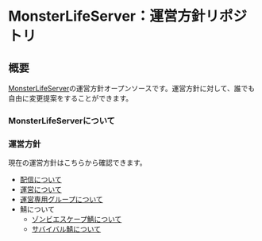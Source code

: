 # MonsterLifeServer：運営方針リポジトリ
## 概要
[MonsterLifeServer](https://wiki.mlserver.xyz)の運営方針オープンソースです。運営方針に対して、誰でも自由に変更提案をすることができます。

### MonsterLifeServerについて



### 運営方針
現在の運営方針はこちらから確認できます。

+ [配信について](operation-policy/stream.md)
+ [運営について](operation-policy/admin.md)
+ [運営専用グループについて](operation-policy/admin-group.md)
+ 鯖について
    + [ゾンビエスケープ鯖について](operation-policy/ze-server.md)
    + [サバイバル鯖について](operation-policy/survival-server.md)